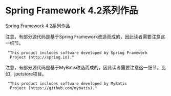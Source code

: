 Spring Framework 4.2系列作品
==================

Spring Framework 4.2系列作品

注意，有部分源代码是基于Spring Framework改造而成的，因此读者需要注意这一细节。

     "This product includes software developed by Spring Framework
      Project (http://spring.io)."

注意，有部分源代码是基于MyBatis改造而成的，因此读者需要注意这一细节。比如，jpetstore项目。

     "This product includes software developed by MyBatis
      Project (https://github.com/mybatis)."
